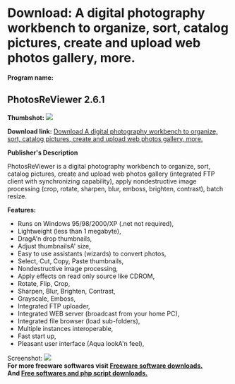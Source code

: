 # Download: A digital photography workbench to organize, sort, catalog pictures, create and upload web photos gallery, more.

**Program name:**

## PhotosReViewer 2.6.1

  
**Thumbshot:** ![](http://www.freewarefiles.com/screenshot/photosreviewer26_md.gif)   
  
**Download link:** [Download A digital photography workbench to organize, sort, catalog pictures, create and upload web photos gallery, more.](http://freesoftwares.boysofts.com/PhotosReViewer_program_21280.html)  
  


**Publisher's Description**  
  


PhotosReViewer is a digital photography workbench to organize, sort, catalog pictures, create and upload web photos gallery (integrated FTP client with synchronizing capability), apply nondestructive image processing (crop, rotate, sharpen, blur, emboss, brighten, contrast), batch resize. 

**Features:**

  * Runs on Windows 95/98/2000/XP (.net not required), 
  * Lightweight (less than 1 megabyte), 
  * DragA'n drop thumbnails, 
  * Adjust thumbnailsA' size, 
  * Easy to use assistants (wizards) to convert photos, 
  * Select, Cut, Copy, Paste thumbnails, 
  * Nondestructive image processing, 
  * Apply effects on read only source like CDROM, 
  * Rotate, Flip, Crop, 
  * Sharpen, Blur, Brighten, Contrast, 
  * Grayscale, Emboss, 
  * Integrated FTP uploader, 
  * Integrated WEB server (broadcast from your home PC), 
  * Integrated file browser (load sub-folders), 
  * Multiple instances interoperable, 
  * Fast start up, 
  * Pleasant user interface (Aqua lookA'n feel), 

  
  
Screenshot: ![](http://www.freewarefiles.com/screenshot/photosreviewer26.gif)   
**For more freeware softwares visit [Freeware software downloads.](http://freesoftwares.boysofts.com/)**   
**And [Free softwares and php script downloads.](http://www.boysofts.com/)**
